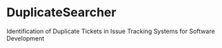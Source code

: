 # DuplicateSearcher
 Identification of Duplicate Tickets in Issue Tracking Systems for Software Development
